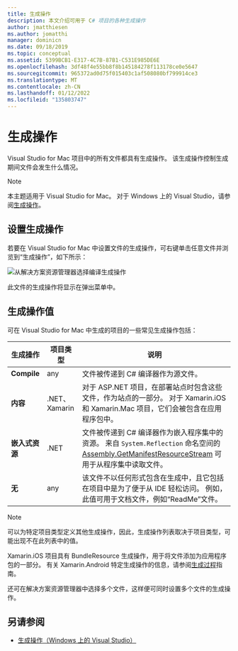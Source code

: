```yaml
---
title: 生成操作
description: 本文介绍可用于 C# 项目的各种生成操作
author: jmatthiesen
ms.author: jomatthi
manager: dominicn
ms.date: 09/18/2019
ms.topic: conceptual
ms.assetid: 5399BCB1-E317-4C7B-87B1-C531E985DE6E
ms.openlocfilehash: 3df48f4e55bb8f8b145184278f113178ce0e5647
ms.sourcegitcommit: 965372ad0d75f015403c1af508080bf799914ce3
ms.translationtype: MT
ms.contentlocale: zh-CN
ms.lasthandoff: 01/12/2022
ms.locfileid: "135803747"
---
```

# <a name="build-actions"></a>生成操作

Visual Studio for Mac 项目中的所有文件都具有生成操作。 该生成操作控制生成期间文件会发生什么情况。 

>[!NOTE]
>本主题适用于 Visual Studio for Mac。 对于 Windows 上的 Visual Studio，请参阅[生成操作](/visualstudio/ide/build-actions)。

## <a name="set-a-build-action"></a>设置生成操作

若要在 Visual Studio for Mac 中设置文件的生成操作，可右键单击任意文件并浏览到“生成操作”，如下所示：

![从解决方案资源管理器选择编译生成操作](media/projects-and-solutions-image1.png)

此文件的生成操作将显示在弹出菜单中。 

## <a name="build-action-values"></a>生成操作值

可在 Visual Studio for Mac 中生成的项目的一些常见生成操作包括：

|生成操作 | 项目类型 | 说明 |
|--|--|--|
| **Compile** | any | 文件被传递到 C# 编译器作为源文件。|
| **内容** | .NET、Xamarin | 对于 ASP.NET 项目，在部署站点时包含这些文件，作为站点的一部分。 对于 Xamarin.iOS 和 Xamarin.Mac 项目，它们会被包含在应用程序包中。|
| **嵌入式资源** | .NET | 文件被传递到 C# 编译器作为嵌入程序集中的资源。 来自 `System.Reflection` 命名空间的 [Assembly.GetManifestResourceStream](/dotnet/api/system.reflection.assembly.getmanifestresourcestream) 可用于从程序集中读取文件。|
| **无** | any | 该文件不以任何形式包含在生成中，且它包括在项目中是为了便于从 IDE 轻松访问。 例如，此值可用于文档文件，例如“ReadMe”文件。|

> [!NOTE]
> 可以为特定项目类型定义其他生成操作，因此，生成操作列表取决于项目类型，可能出现不在此列表中的值。  

Xamarin.iOS 项目具有 BundleResource 生成操作，用于将文件添加为应用程序包的一部分。 有关 Xamarin.Android 特定生成操作的信息，请参阅[生成过程](/xamarin/android/deploy-test/building-apps/build-process#Build_Actions)指南。

还可在解决方案资源管理器中选择多个文件，这样便可同时设置多个文件的生成操作。

## <a name="see-also"></a>另请参阅

- [生成操作（Windows 上的 Visual Studio）](/visualstudio/ide/build-actions)